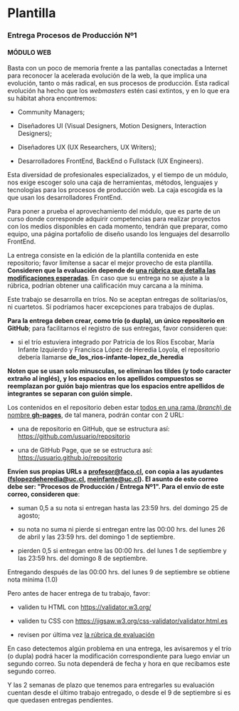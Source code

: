 # Plantilla

### Entrega Procesos de Producción Nº1

#### MÓDULO WEB

Basta con un poco de memoria frente a las pantallas conectadas a Internet para reconocer la acelerada evolución de la web, la que implica una evolución, tanto o más radical, en sus procesos de producción. Esta radical evolución ha hecho que los *webmasters* estén casi extintos, y en lo que era su hábitat ahora encontremos:

- Community Managers;

- Diseñadores UI (Visual Designers, Motion Designers, Interaction Designers);

- Diseñadores UX (UX Researchers, UX Writers);

- Desarrolladores FrontEnd, BackEnd o Fullstack (UX Engineers).

Esta diversidad de profesionales especializados, y el tiempo de un módulo, nos exige escoger solo una caja de herramientas, métodos, lenguajes y tecnologías para los procesos de producción web. La caja escogida es la que usan los desarrolladores FrontEnd.  

Para poner a prueba el aprovechamiento del módulo, que es parte de un curso donde corresponde adquirir competencias para realizar proyectos con los medios disponibles en cada momento, tendrán que preparar, como equipo, una página portafolio de diseño usando los lenguajes del desarrollo FrontEnd.

La entrega consiste en la edición de la plantilla contenida en este repositorio; favor limítense a sacar el mejor provecho de esta plantilla. **Consideren que la evaluación depende de [una rúbrica que detalla las modificaciones esperadas](https://docs.google.com/spreadsheets/d/1M3ofrTqd8at256lX49kDg6wRTooTTiupnqlP3sFJyLc/edit?usp=sharing)**. En caso que su entrega no se ajuste a la rúbrica, podrían obtener una calificación muy carcana a la mínima.

Este trabajo se desarrolla en tríos. No se aceptan entregas de solitarias/os, ni cuartetos. Sí podríamos hacer excepciones para trabajos de duplas.

**Para la entrega deben crear, como trío (o dupla), un único repositorio en GitHub**; para facilitarnos el registro de sus entregas, favor consideren que:

- si el trío estuviera integrado por Patricia de los Ríos Escobar, María Infante Izquierdo y Francisca López de Heredia Loyola, el repositorio debería llamarse **de_los_rios-infante-lopez_de_heredia**

**Noten que se usan solo minusculas, se eliminan los tildes (y todo caracter extraño al inglés), y los espacios en los apellidos compuestos se reemplazan por guión bajo mientras que los espacios entre apellidos de integrantes se separan con guión simple.**

Los contenidos en el repositorio deben estar [todos en una rama (*branch*) de nombre **gh-pages**](https://youtu.be/bFVtrlyH-kc), de tal manera, podrán contar con 2 URL:

- una de repositorio en GitHub, que se estructura así: https://github.com/usuario/repositorio

- una de GitHub Page, que se se estructura así: https://usuario.github.io/repositorio

**Envíen sus propias URLs a profesor@faco.cl, con copia a las ayudantes (fslopezdeheredia@uc.cl, meinfante@uc.cl). El asunto de este correo debe ser: "Procesos de Producción / Entrega Nº1". Para el envío de este correo, consideren que**:

- suman 0,5 a su nota si entregan hasta las 23:59 hrs. del domingo 25 de agosto;

- su nota no suma ni pierde si entregan entre las 00:00 hrs. del lunes 26 de abril y las 23:59 hrs. del domingo 1 de septiembre.

- pierden 0,5 si entregan entre las 00:00 hrs. del lunes 1 de septiembre y las 23:59 hrs. del domingo 8 de septiembre.

Entregando después de las 00:00 hrs. del lunes 9 de septiembre se obtiene nota mínima (1.0)

Pero antes de hacer entrega de tu trabajo, favor:

- validen tu HTML con https://validator.w3.org/ 

- validen tu CSS con https://jigsaw.w3.org/css-validator/validator.html.es

- revisen por última vez [la rúbrica de evaluación](https://docs.google.com/spreadsheets/d/1M3ofrTqd8at256lX49kDg6wRTooTTiupnqlP3sFJyLc/edit?usp=sharing)

En caso detectemos algún problema en una entrega, les avisaremos y el trío (o dupla) podrá hacer la modificación correspondiente para luego enviar un segundo correo. Su nota dependerá de fecha y hora en que recibamos este segundo correo.

Y las 2 semanas de plazo que tenemos para entregarles su evaluación cuentan desde el último trabajo entregado, o desde el 9 de septiembre si es que quedasen entregas pendientes.
